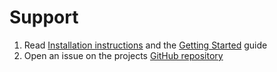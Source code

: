 # Support
1. Read [Installation instructions](installation/bigbluebutton_exporter.md) and the [Getting Started](getting-started.md) guide
1. Open an issue on the projects [GitHub repository](https://github.com/greenstatic/bigbluebutton-exporter)
